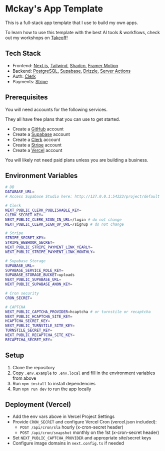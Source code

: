# Mckay's App Template

This is a full-stack app template that I use to build my own apps.

To learn how to use this template with the best AI tools & workflows, check out my workshops on [Takeoff](https://JoinTakeoff.com/)!

## Tech Stack

- Frontend: [Next.js](https://nextjs.org/docs), [Tailwind](https://tailwindcss.com/docs/guides/nextjs), [Shadcn](https://ui.shadcn.com/docs/installation), [Framer Motion](https://www.framer.com/motion/introduction/)
- Backend: [PostgreSQL](https://www.postgresql.org/about/), [Supabase](https://supabase.com/), [Drizzle](https://orm.drizzle.team/docs/get-started-postgresql), [Server Actions](https://nextjs.org/docs/app/building-your-application/data-fetching/server-actions-and-mutations)
- Auth: [Clerk](https://clerk.com/)
- Payments: [Stripe](https://stripe.com/)

## Prerequisites

You will need accounts for the following services.

They all have free plans that you can use to get started.

- Create a [GitHub](https://github.com/) account
- Create a [Supabase](https://supabase.com/) account
- Create a [Clerk](https://clerk.com/) account
- Create a [Stripe](https://stripe.com/) account
- Create a [Vercel](https://vercel.com/) account

You will likely not need paid plans unless you are building a business.

## Environment Variables

```bash
# DB
DATABASE_URL=
# Access Supabase Studio here: http://127.0.0.1:54323/project/default

# Clerk
NEXT_PUBLIC_CLERK_PUBLISHABLE_KEY=
CLERK_SECRET_KEY=
NEXT_PUBLIC_CLERK_SIGN_IN_URL=/login # do not change
NEXT_PUBLIC_CLERK_SIGN_UP_URL=/signup # do not change

# Stripe
STRIPE_SECRET_KEY=
STRIPE_WEBHOOK_SECRET=
NEXT_PUBLIC_STRIPE_PAYMENT_LINK_YEARLY=
NEXT_PUBLIC_STRIPE_PAYMENT_LINK_MONTHLY=

# Supabase Storage
SUPABASE_URL=
SUPABASE_SERVICE_ROLE_KEY=
SUPABASE_STORAGE_BUCKET=uploads
NEXT_PUBLIC_SUPABASE_URL=
NEXT_PUBLIC_SUPABASE_ANON_KEY=

# Cron security
CRON_SECRET=

# CAPTCHA
NEXT_PUBLIC_CAPTCHA_PROVIDER=hcaptcha # or turnstile or recaptcha
NEXT_PUBLIC_HCAPTCHA_SITE_KEY=
HCAPTCHA_SECRET_KEY=
NEXT_PUBLIC_TURNSTILE_SITE_KEY=
TURNSTILE_SECRET_KEY=
NEXT_PUBLIC_RECAPTCHA_SITE_KEY=
RECAPTCHA_SECRET_KEY=
```

## Setup

1. Clone the repository
2. Copy `.env.example` to `.env.local` and fill in the environment variables from above
3. Run `npm install` to install dependencies
4. Run `npm run dev` to run the app locally

## Deployment (Vercel)

- Add the env vars above in Vercel Project Settings
- Provide `CRON_SECRET` and configure Vercel Cron (vercel.json included):
  - `POST /api/cron/sla` hourly (x-cron-secret header)
  - `POST /api/cron/snapshot` monthly on the 1st (x-cron-secret header)
- Set `NEXT_PUBLIC_CAPTCHA_PROVIDER` and appropriate site/secret keys
- Configure image domains in `next.config.ts` if needed

